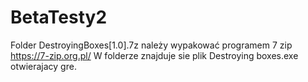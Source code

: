 # BetaTesty2
Folder DestroyingBoxes[1.0].7z należy wypakować programem 7 zip https://7-zip.org.pl/
W folderze znajduje sie plik Destroying boxes.exe otwierajacy gre.
